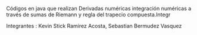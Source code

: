 Códigos en java que realizan Derivadas numéricas integración numéricas a través de sumas de Riemann y regla del trapecio compuesta.Integr

Integrantes : Kevin Stick Ramirez Acosta, Sebastian  Bermudez Vasquez
